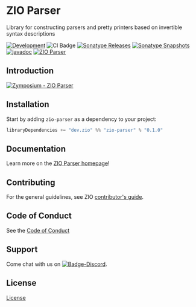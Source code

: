 [//]: # (This file was autogenerated using `zio-sbt-website` plugin via `sbt generateReadme` command.)
[//]: # (So please do not edit it manually. Instead, change "docs/index.md" file or sbt setting keys)
[//]: # (e.g. "readmeDocumentation" and "readmeSupport".)

# ZIO Parser

Library for constructing parsers and pretty printers based on invertible syntax descriptions

[![Development](https://img.shields.io/badge/Project%20Stage-Development-green.svg)](https://github.com/zio/zio/wiki/Project-Stages) ![CI Badge](https://github.com/zio/zio-parser/workflows/CI/badge.svg) [![Sonatype Releases](https://img.shields.io/nexus/r/https/oss.sonatype.org/dev.zio/zio-parser_2.13.svg?label=Sonatype%20Release)](https://oss.sonatype.org/content/repositories/releases/dev/zio/zio-parser_2.13/) [![Sonatype Snapshots](https://img.shields.io/nexus/s/https/oss.sonatype.org/dev.zio/zio-parser_2.13.svg?label=Sonatype%20Snapshot)](https://oss.sonatype.org/content/repositories/snapshots/dev/zio/zio-parser_2.13/) [![javadoc](https://javadoc.io/badge2/dev.zio/zio-parser-docs_2.13/javadoc.svg)](https://javadoc.io/doc/dev.zio/zio-parser-docs_2.13) [![ZIO Parser](https://img.shields.io/github/stars/zio/zio-parser?style=social)](https://github.com/zio/zio-parser)

## Introduction

[![Zymposium - ZIO Parser](https://i.ytimg.com/vi/DEPpL9LBiyA/maxresdefault.jpg)](https://www.youtube.com/watch?v=DEPpL9LBiyA)

## Installation

Start by adding `zio-parser` as a dependency to your project:
  
```scala
libraryDependencies += "dev.zio" %% "zio-parser" % "0.1.0"
```

[//]: # (TODO: Add example section)
[//]: # (## Example)

## Documentation

Learn more on the [ZIO Parser homepage](https://zio.dev/zio-parser/)!

## Contributing

For the general guidelines, see ZIO [contributor's guide](https://zio.dev/about/contributing).

## Code of Conduct

See the [Code of Conduct](https://zio.dev/about/code-of-conduct)

## Support

Come chat with us on [![Badge-Discord]][Link-Discord].

[Badge-Discord]: https://img.shields.io/discord/629491597070827530?logo=discord "chat on discord"
[Link-Discord]: https://discord.gg/2ccFBr4 "Discord"

## License

[License](LICENSE)
